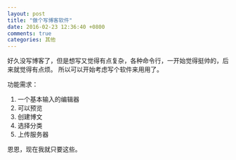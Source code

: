 ```yaml
---
layout: post
title: "做个写博客软件"
date: 2016-02-23 12:36:40 +0800
comments: true
categories: 其他
---
```


好久没写博客了，但是想写又觉得有点复杂，各种命令行，一开始觉得挺帅的，后来就觉得有点烦。
所以可以开始考虑写个软件来用用了。

功能需求：  
1. 一个基本输入的编辑器
2. 可以预览
3. 创建博文
4. 选择分类
5. 上传服务器    

恩恩，现在我就只要这些。
